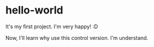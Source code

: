 # hello-world
It's my first project. I'm very happy! :D

Now, I'll learn why use this control version. I'm understand.
